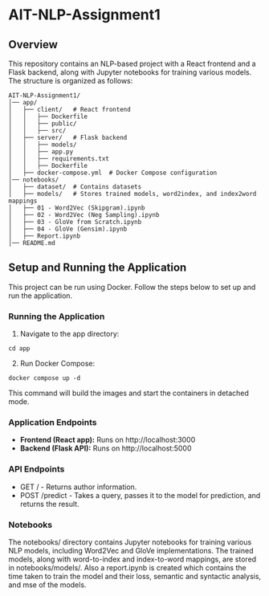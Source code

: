 # AIT-NLP-Assignment1

## Overview

This repository contains an NLP-based project with a React frontend and a Flask backend, along with Jupyter notebooks for training various models. The structure is organized as follows:

```
AIT-NLP-Assignment1/
│── app/
│   ├── client/   # React frontend
│   │   ├── Dockerfile
│   │   ├── public/
│   │   ├── src/
│   ├── server/   # Flask backend
│   │   ├── models/
│   │   ├── app.py
│   │   ├── requirements.txt
│   │   ├── Dockerfile
│   ├── docker-compose.yml  # Docker Compose configuration
│── notebooks/
│   ├── dataset/  # Contains datasets
│   ├── models/   # Stores trained models, word2index, and index2word mappings
│   ├── 01 - Word2Vec (Skipgram).ipynb
│   ├── 02 - Word2Vec (Neg Sampling).ipynb
│   ├── 03 - GloVe from Scratch.ipynb
│   ├── 04 - GloVe (Gensim).ipynb
│   ├── Report.ipynb
│── README.md
```

## Setup and Running the Application

This project can be run using Docker. Follow the steps below to set up and run the application.

### Running the Application

1. Navigate to the app directory:

```
cd app
```

2. Run Docker Compose:

```
docker compose up -d
```

This command will build the images and start the containers in detached mode.

### Application Endpoints

- **Frontend (React app):** Runs on http://localhost:3000
- **Backend (Flask API):** Runs on http://localhost:5000

### API Endpoints

- GET / - Returns author information.
- POST /predict - Takes a query, passes it to the model for prediction, and returns the result.

### Notebooks

The notebooks/ directory contains Jupyter notebooks for training various NLP models, including Word2Vec and GloVe implementations. The trained models, along with word-to-index and index-to-word mappings, are stored in notebooks/models/.
Also a report.ipynb is created which contains the time taken to train the model and their loss, semantic and syntactic analysis, and mse of the models.

